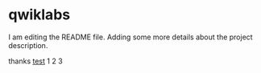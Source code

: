 # qwiklabs
I am editing the README file. Adding some more details about the project description.


thanks [test](https://github.com/RaynardGerraldo/Tic-Tac-Toe-Game) 1 2 3
